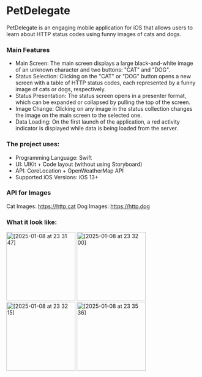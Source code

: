 # PetDelegate

PetDelegate is an engaging mobile application for iOS that allows users to learn about HTTP status codes using funny images of cats and dogs.

### Main Features
- Main Screen: The main screen displays a large black-and-white image of an unknown character and two buttons: "CAT" and "DOG".
- Status Selection: Clicking on the "CAT" or "DOG" button opens a new screen with a table of HTTP status codes, each represented by a funny image of cats or dogs, respectively.
- Status Presentation: The status screen opens in a presenter format, which can be expanded or collapsed by pulling the top of the screen.
- Image Change: Clicking on any image in the status collection changes the image on the main screen to the selected one.
- Data Loading: On the first launch of the application, a red activity indicator is displayed while data is being loaded from the server.

### The project uses:
- Programming Language: Swift
- UI: UIKit + Code layout (without using Storyboard)
- API: CoreLocation + OpenWeatherMap API
- Supported iOS Versions: iOS 13+

### API for Images
Cat Images: https://http.cat
Dog Images: https://http.dog

### What it look like:
<img width="180" alt="[2025-01-08 at 23 31 47]" src="https://github.com/user-attachments/assets/efdd5bdf-f1d8-4226-8518-ed01b6fa8077">
<img width="180" alt="[2025-01-08 at 23 32 00]" src="https://github.com/user-attachments/assets/2a636037-9c69-4f5b-9c06-a744c553aa64">
<img width="180" alt="[2025-01-08 at 23 32 15]" src="https://github.com/user-attachments/assets/333578c0-7ef3-486f-bcc5-655d048cf9fd">
<img width="180" alt="[2025-01-08 at 23 35 36]" src="https://github.com/user-attachments/assets/63215433-dc7f-41b8-9038-45b8ed5f0fbc">

